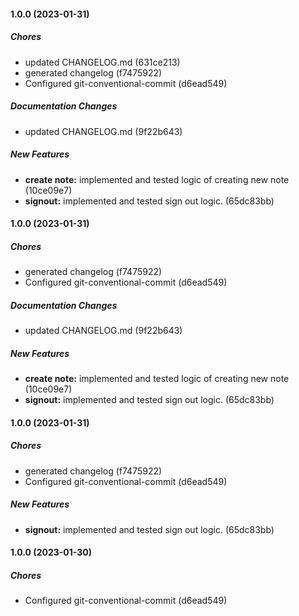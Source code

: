 #### 1.0.0 (2023-01-31)

##### Chores

*  updated CHANGELOG.md (631ce213)
*  generated changelog (f7475922)
*  Configured git-conventional-commit (d6ead549)

##### Documentation Changes

*  updated CHANGELOG.md (9f22b643)

##### New Features

* **create note:**  implemented and tested logic of creating new note (10ce09e7)
* **signout:**  implemented and tested sign out logic. (65dc83bb)

#### 1.0.0 (2023-01-31)

##### Chores

*  generated changelog (f7475922)
*  Configured git-conventional-commit (d6ead549)

##### Documentation Changes

*  updated CHANGELOG.md (9f22b643)

##### New Features

* **create note:**  implemented and tested logic of creating new note (10ce09e7)
* **signout:**  implemented and tested sign out logic. (65dc83bb)

#### 1.0.0 (2023-01-31)

##### Chores

*  generated changelog (f7475922)
*  Configured git-conventional-commit (d6ead549)

##### New Features

* **signout:**  implemented and tested sign out logic. (65dc83bb)

#### 1.0.0 (2023-01-30)

##### Chores

*  Configured git-conventional-commit (d6ead549)

